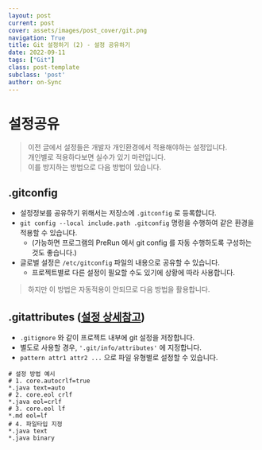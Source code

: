 ```yaml
---
layout: post
current: post
cover: assets/images/post_cover/git.png
navigation: True
title: Git 설정하기 (2) - 설정 공유하기
date: 2022-09-11
tags: ["Git"]
class: post-template
subclass: 'post'
author: on-Sync
---
```


# 설정공유

> 이전 글에서 설정들은 개발자 개인환경에서 적용해야하는 설정입니다.  
> 개인별로 적용하다보면 실수가 있기 마련입니다.  
> 이를 방지하는 방법으로 다음 방법이 있습니다.

## .gitconfig
   
- 설정정보를 공유하기 위해서는 저장소에 `.gitconfig` 로 등록합니다.   
- `git config --local include.path .gitconfig` 명령을 수행하여 같은 환경을 적용할 수 있습니다.   
  - (가능하면 프로그램의 PreRun 에서 git config 를 자동 수행하도록 구성하는 것도 좋습니다.)   
- 글로벌 설정은 `/etc/gitconfig` 파일의 내용으로 공유할 수 있습니다.   
  - 프로젝트별로 다른 설정이 필요할 수도 있기에 상황에 따라 사용합니다.

> 하지만 이 방법은 자동적용이 안되므로 다음 방법을 활용합니다.

## .gitattributes ([설정 상세참고](https://git-scm.com/docs/gitattributes))

- `.gitignore` 와 같이 프로젝트 내부에 git 설정을 저장합니다.
- 별도로 사용할 경우, `'.git/info/attributes'` 에 지정합니다.
- `pattern attr1 attr2 ...` 으로 파일 유형별로 설정할 수 있습니다.

```shell
# 설정 방법 예시
# 1. core.autocrlf=true
*.java text=auto
# 2. core.eol crlf
*.java eol=crlf 
# 3. core.eol lf
*.md eol=lf
# 4. 파일타입 지정
*.java text
*.java binary 
```